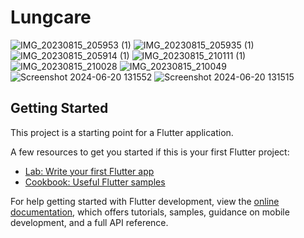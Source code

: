 # Lungcare


![IMG_20230815_205953 (1)](https://github.com/GhadeBhavesh/Lungcare/assets/108714917/54e8d559-967b-4662-857f-780af4900be2)
![IMG_20230815_205935 (1)](https://github.com/GhadeBhavesh/Lungcare/assets/108714917/c59faadd-b3d6-4b1d-baf2-0cc2979b7841)
![IMG_20230815_205914 (1)](https://github.com/GhadeBhavesh/Lungcare/assets/108714917/b39afb2e-f098-4c41-b0bb-49a5c1094194)
![IMG_20230815_210111 (1)](https://github.com/GhadeBhavesh/Lungcare/assets/108714917/22c31412-fae5-47e9-94ff-431ccb9f22f3)
![IMG_20230815_210028](https://github.com/GhadeBhavesh/Lungcare/assets/108714917/88c9f0b5-bea2-417b-a80d-db3217482baf)
![IMG_20230815_210049](https://github.com/GhadeBhavesh/Lungcare/assets/108714917/909cd190-bc2c-42d9-a346-1d6c6ccd2cd3)
![Screenshot 2024-06-20 131552](https://github.com/GhadeBhavesh/Lungcare/assets/108714917/50c4b490-a41d-430c-ac18-67a4dc314b48)
![Screenshot 2024-06-20 131515](https://github.com/GhadeBhavesh/Lungcare/assets/108714917/99b53ce2-7cd6-4cfb-bf8f-80f068e99f9c)
## Getting Started

This project is a starting point for a Flutter application.

A few resources to get you started if this is your first Flutter project:

- [Lab: Write your first Flutter app](https://docs.flutter.dev/get-started/codelab)
- [Cookbook: Useful Flutter samples](https://docs.flutter.dev/cookbook)

For help getting started with Flutter development, view the
[online documentation](https://docs.flutter.dev/), which offers tutorials,
samples, guidance on mobile development, and a full API reference.
